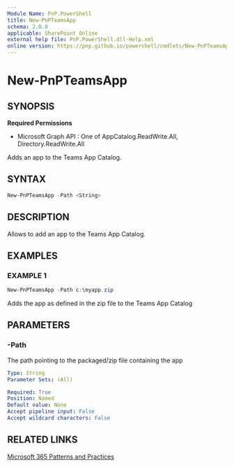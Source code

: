 ```yaml
---
Module Name: PnP.PowerShell
title: New-PnPTeamsApp
schema: 2.0.0
applicable: SharePoint Online
external help file: PnP.PowerShell.dll-Help.xml
online version: https://pnp.github.io/powershell/cmdlets/New-PnPTeamsApp.html
---
```

 
# New-PnPTeamsApp

## SYNOPSIS

**Required Permissions**

  * Microsoft Graph API : One of AppCatalog.ReadWrite.All, Directory.ReadWrite.All

Adds an app to the Teams App Catalog.

## SYNTAX

```powershell
New-PnPTeamsApp -Path <String>  
```

## DESCRIPTION

Allows to add an app to the Teams App Catalog.

## EXAMPLES

### EXAMPLE 1
```powershell
New-PnPTeamsApp -Path c:\myapp.zip
```

Adds the app as defined in the zip file to the Teams App Catalog

## PARAMETERS

### -Path
The path pointing to the packaged/zip file containing the app

```yaml
Type: String
Parameter Sets: (All)

Required: True
Position: Named
Default value: None
Accept pipeline input: False
Accept wildcard characters: False
```

## RELATED LINKS

[Microsoft 365 Patterns and Practices](https://aka.ms/m365pnp)

